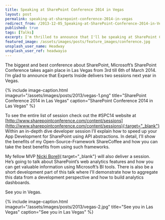 ```yaml
---
title: Speaking at SharePoint Conference 2014 in Vegas
layout: post
permalink: speaking-at-sharepoint-conference-2014-in-vegas
redirect_from: /2013-12-05_Speaking-at-SharePoint-Conference-2014-in-Vegas-293b439b10bc
published: true
tags: [Talks]
excerpt: I'm thrilled to announce that I'll be speaking at SharePoint Conference 2014 in Las Vegas
featured_image: /assets/images/posts/feature_images/conference.jpg
unsplash_user_name: Headway
unsplash_user_ref: headwayio
---
```



The biggest and best conference about SharePoint, Microsoft’s SharePoint Conference takes again place in Las Vegas from 3rd till 6th of March 2014. I’m glad to announce that Experts Inside delivers two sessions next year in Vegas.

{% include image-caption.html imageurl="/assets/images/posts/2013/vegas-1.png"
title="SharePoint Conference 2014 in Las Vegas" caption="SharePoint Conference 2014 in Las Vegas" %}

To see the entire list of session check out the #SPC14 website at [http://www.sharepointconference.com/content/sessions](http://www.sharepointconference.com/content/sessions){:target="_blank"} Within an in-depth dive developer session I’ll explain how to speed up your App Development for SharePoint using API abstractions. In detail, I’ll show the benefits of my Open-Source-Framework ShareCoffee and how you can take the best benefits from using such frameworks.

My fellow MVP [Nicki Borell](http://www.sharepointtalk.net/){:target="_blank"} will also deliver a session. He’s going to talk about SharePoint’s web analytics features and how you can get valuable information using Microsoft’s BI tools. There is also be a short development part of this talk where I’ll demonstrate how to aggregate this data from a development perspective and how to build analytics dashboards.

See you in Vegas.

{% include image-caption.html imageurl="/assets/images/posts/2013/vegas-2.jpg"
title="See you in Las Vegas" caption="See you in Las Vegas" %}

